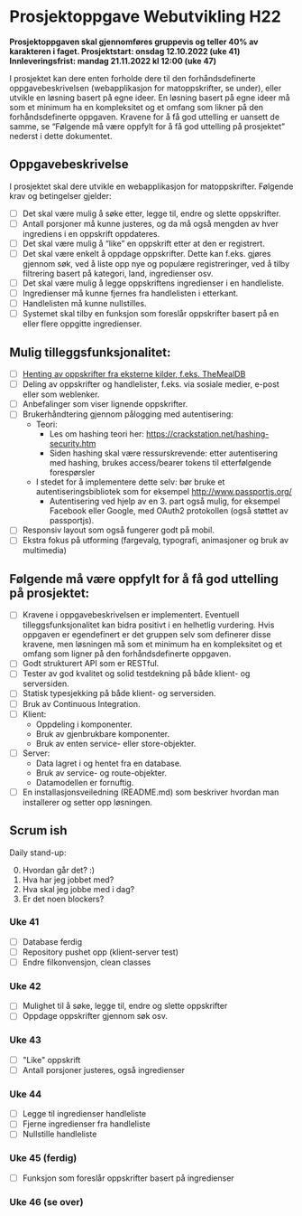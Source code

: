 # Prosjektoppgave Webutvikling H22

**Prosjektoppgaven skal gjennomføres gruppevis og teller 40% av karakteren i faget.
Prosjektstart: onsdag 12.10.2022 (uke 41)
Innleveringsfrist: mandag 21.11.2022 kl 12:00 (uke 47)**

I prosjektet kan dere enten forholde dere til den forhåndsdefinerte oppgavebeskrivelsen
(webapplikasjon for matoppskrifter, se under), eller utvikle en løsning basert på egne ideer. En
løsning basert på egne ideer må som et minimum ha en kompleksitet og et omfang som likner
på den forhåndsdefinerte oppgaven. Kravene for å få god uttelling er uansett de samme, se
“Følgende må være oppfylt for å få god uttelling på prosjektet” nederst i dette dokumentet.

## Oppgavebeskrivelse

I prosjektet skal dere utvikle en webapplikasjon for matoppskrifter. Følgende krav og betingelser
gjelder:

-   [ ] Det skal være mulig å søke etter, legge til, endre og slette oppskrifter.
-   [ ] Antall porsjoner må kunne justeres, og da må også mengden av hver ingrediens i en oppskrift oppdateres.
-   [ ] Det skal være mulig å “like” en oppskrift etter at den er registrert.
-   [ ] Det skal være enkelt å oppdage oppskrifter. Dette kan f.eks. gjøres gjennom søk, ved å liste opp nye og populære registreringer, ved å tilby filtrering basert på kategori, land, ingredienser osv.
-   [ ] Det skal være mulig å legge oppskriftens ingredienser i en handleliste.
-   [ ] Ingredienser må kunne fjernes fra handlelisten i etterkant.
-   [ ] Handlelisten må kunne nullstilles.
-   [ ] Systemet skal tilby en funksjon som foreslår oppskrifter basert på en eller flere oppgitte ingredienser.

## Mulig tilleggsfunksjonalitet:

-   [ ] [Henting av oppskrifter fra eksterne kilder, f.eks. TheMealDB](https://www.themealdb.com/api.php)
-   [ ] Deling av oppskrifter og handlelister, f.eks. via sosiale medier, e-post eller som weblenker.
-   [ ] Anbefalinger som viser lignende oppskrifter.
-   [ ] Brukerhåndtering gjennom pålogging med autentisering:
    -   Teori:
        -   Les om hashing teori her: https://crackstation.net/hashing-security.htm
        -   Siden hashing skal være ressurskrevende: etter autentisering med hashing, brukes access/bearer tokens til etterfølgende forespørsler
    -   I stedet for å implementere dette selv: bør bruke et autentiseringsbibliotek som for eksempel http://www.passportjs.org/
        -   Autentisering ved hjelp av en 3. part også mulig, for eksempel Facebook eller Google, med OAuth2 protokollen (også støttet av passportjs).
-   [ ] Responsiv layout som også fungerer godt på mobil.
-   [ ] Ekstra fokus på utforming (fargevalg, typografi, animasjoner og bruk av multimedia)

## Følgende må være oppfylt for å få god uttelling på prosjektet:

-   [ ] Kravene i oppgavebeskrivelsen er implementert. Eventuell tilleggsfunksjonalitet kan bidra positivt i en helhetlig vurdering. Hvis oppgaven er egendefinert er det gruppen selv som definerer disse kravene, men løsningen må som et minimum ha en kompleksitet og et omfang som ligner på den forhåndsdefinerte oppgaven.
-   [ ] Godt strukturert API som er RESTful.
-   [ ] Tester av god kvalitet og solid testdekning på både klient- og serversiden.
-   [ ] Statisk typesjekking på både klient- og serversiden.
-   [ ] Bruk av Continuous Integration.
-   [ ] Klient:
    -   Oppdeling i komponenter.
    -   Bruk av gjenbrukbare komponenter.
    -   Bruk av enten service- eller store-objekter.
-   [ ] Server:
    -   Data lagret i og hentet fra en database.
    -   Bruk av service- og route-objekter.
    -   Datamodellen er fornuftig.
-   [ ] En installasjonsveiledning (README.md) som beskriver hvordan man installerer og setter opp løsningen.

## Scrum ish

Daily stand-up:

0. Hvordan går det? :)
1. Hva har jeg jobbet med?
2. Hva skal jeg jobbe med i dag?
3. Er det noen blockers?

### Uke 41

-   [ ] Database ferdig
-   [ ] Repository pushet opp (klient-server test)
-   [ ] Endre filkonvensjon, clean classes

### Uke 42

-   [ ] Mulighet til å søke, legge til, endre og slette oppskrifter
-   [ ] Oppdage oppskrifter gjennom søk osv.

### Uke 43

-   [ ] "Like" oppskrift
-   [ ] Antall porsjoner justeres, også ingredienser

### Uke 44

-   [ ] Legge til ingredienser handleliste
-   [ ] Fjerne ingredienser fra handleliste
-   [ ] Nullstille handleliste

### Uke 45 (ferdig)

-   [ ] Funksjon som foreslår oppskrifter basert på ingredienser

### Uke 46 (se over)
